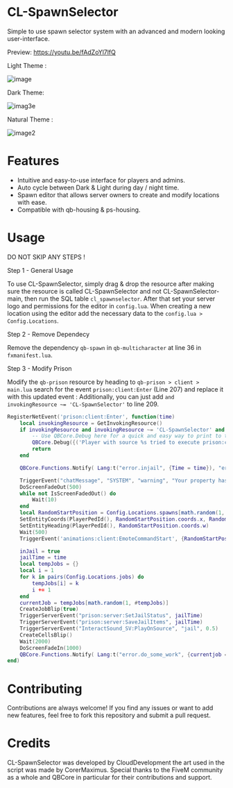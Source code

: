 # CL-SpawnSelector
Simple to use spawn selector system with an advanced and modern looking user-interface.

Preview: https://youtu.be/fAdZoYl7lfQ

Light Theme :

![image](https://github.com/NevoSwissa/CL-SpawnSelector/assets/96447671/b127e8d4-ecf6-4ff5-b60a-af8d2f977e0a)

Dark Theme:

![imag3e](https://github.com/NevoSwissa/CL-SpawnSelector/assets/96447671/7b0d9069-f650-45eb-a7dc-c45c49ade843)

Natural Theme :

![image2](https://github.com/NevoSwissa/CL-SpawnSelector/assets/96447671/b556fefe-b3d4-4b0d-a9c8-312651ffc965)

# Features

- Intuitive and easy-to-use interface for players and admins.
- Auto cycle between Dark & Light during day / night time.
- Spawn editor that allows server owners to create and modify locations with ease.
- Compatible with qb-housing & ps-housing.

# Usage

DO NOT SKIP ANY STEPS !

Step 1 - General Usage

To use CL-SpawnSelector, simply drag & drop the resource after making sure the resource is called CL-SpawnSelector and not CL-SpawnSelector-main, then run the SQL table `cl_spawnselector`. After that set your server logo and permissions for the editor in `config.lua`. When creating a new location using the editor add the necessary data to the `config.lua > Config.Locations`.

Step 2 - Remove Dependecy

Remove the dependency `qb-spawn` in `qb-multicharacter` at line 36 in `fxmanifest.lua`.

Step 3 - Modify Prison

Modify the `qb-prison` resource by heading to `qb-prison > client > main.lua` search for the event `prison:client:Enter` (Line 207) and replace it with this updated event :
Additionally, you can just add `and invokingResource ~= 'CL-SpawnSelector'` to line 209.

```lua
RegisterNetEvent('prison:client:Enter', function(time)
	local invokingResource = GetInvokingResource()
	if invokingResource and invokingResource ~= 'CL-SpawnSelector' and invokingResource ~= 'qb-policejob' and invokingResource ~= 'qb-ambulancejob' and invokingResource ~= GetCurrentResourceName() then
		-- Use QBCore.Debug here for a quick and easy way to print to the console to grab your attention with this message
		QBCore.Debug({('Player with source %s tried to execute prison:client:Enter manually or from another resource which is not authorized to call this, invokedResource: %s'):format(GetPlayerServerId(PlayerId()), invokingResource)})
		return
	end

	QBCore.Functions.Notify( Lang:t("error.injail", {Time = time}), "error")

	TriggerEvent("chatMessage", "SYSTEM", "warning", "Your property has been seized, you'll get everything back when your time is up..")
	DoScreenFadeOut(500)
	while not IsScreenFadedOut() do
		Wait(10)
	end
	local RandomStartPosition = Config.Locations.spawns[math.random(1, #Config.Locations.spawns)]
	SetEntityCoords(PlayerPedId(), RandomStartPosition.coords.x, RandomStartPosition.coords.y, RandomStartPosition.coords.z - 0.9, 0, 0, 0, false)
	SetEntityHeading(PlayerPedId(), RandomStartPosition.coords.w)
	Wait(500)
	TriggerEvent('animations:client:EmoteCommandStart', {RandomStartPosition.animation})

	inJail = true
	jailTime = time
	local tempJobs = {}
	local i = 1
	for k in pairs(Config.Locations.jobs) do
		tempJobs[i] = k
		i += 1
	end
	currentJob = tempJobs[math.random(1, #tempJobs)]
	CreateJobBlip(true)
	TriggerServerEvent("prison:server:SetJailStatus", jailTime)
	TriggerServerEvent("prison:server:SaveJailItems", jailTime)
	TriggerServerEvent("InteractSound_SV:PlayOnSource", "jail", 0.5)
	CreateCellsBlip()
	Wait(2000)
	DoScreenFadeIn(1000)
	QBCore.Functions.Notify( Lang:t("error.do_some_work", {currentjob = Config.Jobs[currentJob] }), "error")
end)
```

# Contributing

Contributions are always welcome! If you find any issues or want to add new features, feel free to fork this repository and submit a pull request.

# Credits

CL-SpawnSelector was developed by CloudDevelopment the art used in the script was made by CorerMaximus. Special thanks to the FiveM community as a whole and QBCore in particular for their contributions and support.
